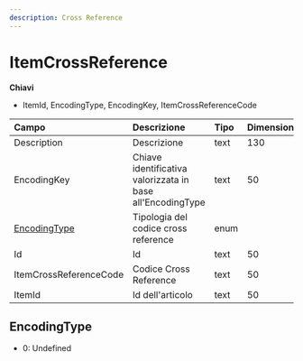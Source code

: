 ```yaml
---
description: Cross Reference
---
```


# ItemCrossReference

**Chiavi**

* ItemId, EncodingType, EncodingKey, ItemCrossReferenceCode

| Campo | Descrizione | Tipo | Dimensione |
| :--- | :--- | :--- | :--- |
| Description | Descrizione | text | 130 |
| EncodingKey | Chiave identificativa valorizzata in base all'EncodingType | text | 50 |
| [EncodingType](itemcrossreference.md#encodingtype) | Tipologia del codice cross reference | enum |  |
| Id | Id | text | 50 |
| ItemCrossReferenceCode | Codice Cross Reference | text | 50 |
| ItemId | Id dell'articolo | text | 50 |

## EncodingType

* 0: Undefined
